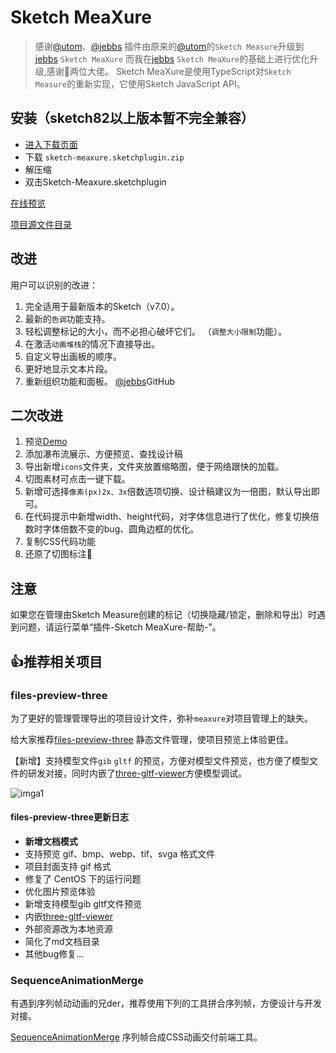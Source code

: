 
# Sketch MeaXure

> 感谢[@utom](https://github.com/utom)、[@jebbs](https://github.com/qjebbs)
> 插件由原来的[@utom](https://github.com/utom)的`Sketch Measure`升级到[jebbs](https://github.com/qjebbs) `Sketch MeaXure`
> 而我在[jebbs](https://github.com/qjebbs) `Sketch MeaXure`的基础上进行优化升级,感谢🙏两位大佬。
Sketch MeaXure是使用TypeScript对`Sketch Measure`的重新实现，它使用Sketch JavaScript API。
## 安装（sketch82以上版本暂不完全兼容）

- [进入下载页面](https://gitee.com/hubzyy/sketch-meaxure/releases)
- 下载 `sketch-meaxure.sketchplugin.zip`
- 解压缩
- 双击Sketch-Meaxure.sketchplugin
  

[在线预览](http://hubzyy.gitee.io/sketch-meaxure/)

[项目源文件目录](./Directory.md)



## 改进

用户可以识别的改进：

1. 完全适用于最新版本的Sketch（v7.0）。
1. 最新的`色调`功能支持。
1. 轻松调整标记的大小，而不必担心破坏它们。 （`调整大小限制`功能）。
1. 在激活`动画堆栈`的情况下直接导出。
1. 自定义导出画板的顺序。
1. 更好地显示文本片段。
1. 重新组织功能和面板。
   [@jebbs](https://github.com/qjebbs/sketch-meaxure)GitHub

## 二次改进

1. 预览[Demo](http://hubzyy.gitee.io/sketch-meaxure/)
1. 添加瀑布流展示、方便预览、查找设计稿
1. 导出新增`icons`文件夹，文件夹放置缩略图，便于网络跟快的加载。
1. 切图素材可点击一键下载。
1. 新增可选择`像素(px)2x、3x`倍数选项切换、设计稿建议为一倍图，默认导出即可。
1. 在代码提示中新增width、height代码，对字体信息进行了优化，修复切换倍数时字体倍数不变的bug、圆角边框的优化。
1. 复制CSS代码功能
1. 还原了切图标注🥰


## 注意

如果您在管理由Sketch Measure创建的标记（切换隐藏/锁定，删除和导出）时遇到问题，请运行菜单“插件-Sketch MeaXure-帮助-”。



## 👍推荐相关项目

### files-preview-three

为了更好的管理管理导出的项目设计文件，弥补`meaxure`对项目管理上的缺失。

给大家推荐[files-preview-three](https://gitee.com/hubzyy/files-preview-three) 静态文件管理，使项目预览上体验更佳。

【新增】支持模型文件`gib` `gltf` 的预览，方便对模型文件预览，也方便了模型文件的研发对接，同时内嵌了[three-gltf-viewer](https://github.com/donmccurdy/three-gltf-viewer)方便模型调试。

![imga1](https://gitee.com/hubzyy/files-preview-three/raw/three/assets/01.png)

#### files-preview-three更新日志

- **新增文档模式**
- 支持预览 gif、bmp、webp、tif、svga 格式文件
- 项目封面支持 gif 格式
- 修复了 CentOS 下的运行问题
- 优化图片预览体验
- 新增支持模型gib gltf文件预览
- 内嵌[three-gltf-viewer](https://github.com/donmccurdy/three-gltf-viewer)
- 外部资源改为本地资源
- 简化了md文档目录
- 其他bug修复...

### SequenceAnimationMerge

有遇到序列帧动动画的兄der，推荐使用下列的工具拼合序列帧，方便设计与开发对接。

[SequenceAnimationMerge](https://gitee.com/hubzyy/sequence-animation-merge) 序列帧合成CSS动画交付前端工具。


